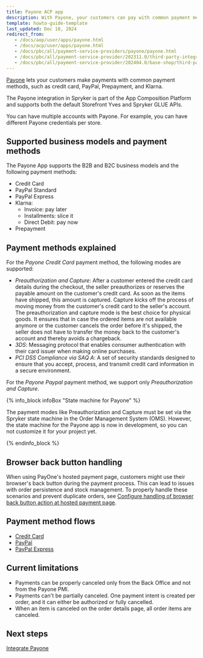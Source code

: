 ```yaml
---
title: Payone ACP app
description: With Payone, your customers can pay with common payment methods, such as credit card, PayPal, Prepayment and Klarna.
template: howto-guide-template
last_updated: Dec 18, 2024
redirect_from:
   - /docs/aop/user/apps/payone.html
   - /docs/acp/user/apps/payone.html
   - /docs/pbc/all/payment-service-providers/payone/payone.html
   - /docs/pbc/all/payment-service-provider/202311.0/third-party-integrations/payone/integration-in-the-back-office/payone-integration-in-the-back-office.html
   - /docs/pbc/all/payment-service-provider/202404.0/base-shop/third-party-integrations/payone/integration-in-the-back-office/payone-integration-in-the-back-office.html
---
```


[Payone](https://www.payone.com/DE-en?ref=spryker-documentation) lets your customers make payments with common payment methods, such as credit card, PayPal, Prepayment, and Klarna.

The Payone integration in Spryker is part of the App Composition Platform and supports both the default Storefront Yves and Spryker GLUE APIs.

You can have multiple accounts with Payone. For example, you can have different Payone credentials per store.

## Supported business models and payment methods

The Payone App supports the B2B and B2C business models and the following payment methods:

- Credit Card
- PayPal Standard
- PayPal Express
- Klarna:
  - Invoice: pay later
  - Installments: slice it
  - Direct Debit: pay now
- Prepayment

## Payment methods explained

For the *Payone Credit Card* payment method, the following modes are supported:

- *Preauthorization and Capture*: After a customer entered the credit card details during the checkout, the seller preauthorizes or reserves the payable amount on the customer's credit card. As soon as the items have shipped, this amount is captured. Capture kicks off the process of moving money from the customer's credit card to the seller's account. The preauthorization and capture mode is the best choice for physical goods. It ensures that in case the ordered items are not available anymore or the customer cancels the order before it's shipped, the seller does not have to transfer the money back to the customer's account and thereby avoids a chargeback.
- *3DS*: Messaging protocol that enables consumer authentication with their card issuer when making online purchases.
- *PCI DSS Compliance via SAQ A*: A set of security standards designed to ensure that you accept, process, and transmit credit card information in a secure environment.

For the *Payone Paypal* payment method, we support only *Preauthorization and Capture*.

{% info_block infoBox "State machine for Payone" %}

The payment modes like Preauthorization and Capture must be set via the Spryker state machine in the Order Management System (OMS). However, the state machine for the Payone app is now in development, so you can not customize it for your project yet.

{% endinfo_block %}

## Browser back button handling

When using PayOne's hosted payment page, customers might use their browser's back button during the payment process. This can lead to issues with order persistence and stock management. To properly handle these scenarios and prevent duplicate orders, see [Configure handling of browser back button action at hosted payment page](/docs/pbc/all/payment-service-provider/{{page.version}}/base-shop/configure-handling-of-browser-back-button-action-at-hosted-payment-page.html).

## Payment method flows

- [Credit Card](/docs/pbc/all/payment-service-provider/{{page.version}}/base-shop/third-party-integrations/payone/app-composition-platform-integration/payment-method-flows/payone-credit-card-payment-flow.html)
- [PayPal](/docs/pbc/all/payment-service-provider/{{page.version}}/base-shop/third-party-integrations/payone/app-composition-platform-integration/payment-method-flows/payone-paypal-payment-flow.html)
- [PayPal Express](/docs/pbc/all/payment-service-provider/{{page.version}}/base-shop/third-party-integrations/payone/app-composition-platform-integration/payment-method-flows/payone-paypal-express-payment-flow-in-headless-applications.html)


## Current limitations

- Payments can be properly canceled only from the Back Office and not from the Payone PMI.
- Payments can't be partially canceled. One payment intent is created per order, and it can either be authorized or fully cancelled.
- When an item is canceled on the order details page, all order items are canceled.

## Next steps

[Integrate Payone](/docs/pbc/all/payment-service-provider/{{page.version}}/base-shop/third-party-integrations/payone/app-composition-platform-integration/integrate-payone.html)
